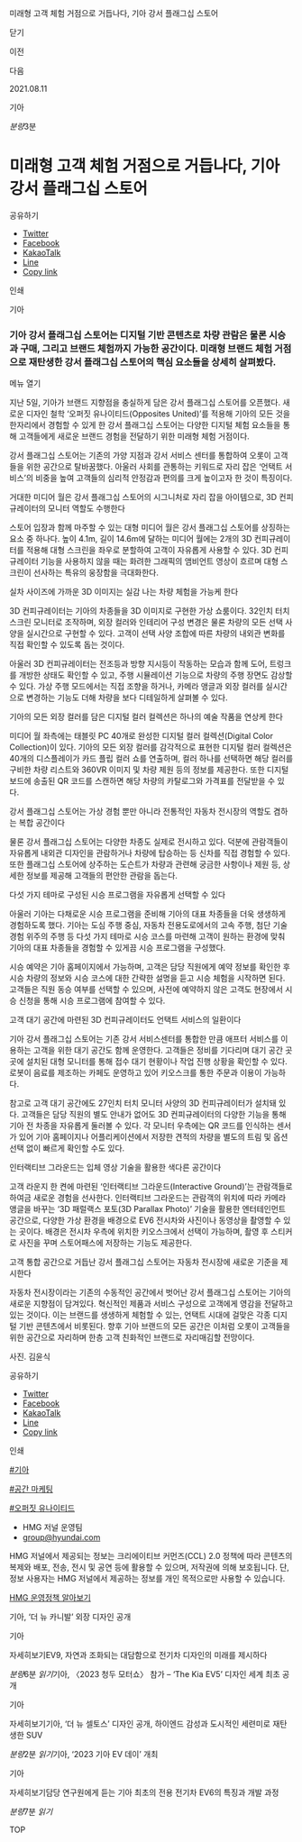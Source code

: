 미래형 고객 체험 거점으로 거듭나다, 기아 강서 플래그십 스토어






닫기

이전

다음

2021.08.11

기아


*분량*3분

# 미래형 고객 체험 거점으로 거듭나다, 기아 강서 플래그십 스토어

공유하기

* [Twitter](# "새창으로 열림")
* [Facebook](# "새창으로 열림")
* [KakaoTalk](# "새창으로 열림")
* [Line](# "새창으로 열림")
* [Copy link](#)

인쇄

기아



### 기아 강서 플래그십 스토어는 디지털 기반 콘텐츠로 차량 관람은 물론 시승과 구매, 그리고 브랜드 체험까지 가능한 공간이다. 미래형 브랜드 체험 거점으로 재탄생한 강서 플래그십 스토어의 핵심 요소들을 상세히 살펴봤다.

메뉴 열기



지난 5일, 기아가 브랜드 지향점을 충실하게 담은 강서 플래그십 스토어를 오픈했다. 새로운 디자인 철학 ‘오퍼짓 유나이티드(Opposites United)’를 적용해 기아의 모든 것을 한자리에서 경험할 수 있게 한 강서 플래그십 스토어는 다양한 디지털 체험 요소들을 통해 고객들에게 새로운 브랜드 경험을 전달하기 위한 미래형 체험 거점이다.

강서 플래그십 스토어는 기존의 가양 지점과 강서 서비스 센터를 통합하여 오롯이 고객들을 위한 공간으로 탈바꿈했다. 아울러 사회를 관통하는 키워드로 자리 잡은 ‘언택트 서비스’의 비중을 높여 고객들의 심리적 안정감과 편의를 크게 높이고자 한 것이 특징이다.

거대한 미디어 월은 강서 플래그십 스토어의 시그니처로 자리 잡을 아이템으로, 3D 컨피규레이터의 모니터 역할도 수행한다



스토어 입장과 함께 마주할 수 있는 대형 미디어 월은 강서 플래그십 스토어를 상징하는 요소 중 하나다. 높이 4.1m, 길이 14.6m에 달하는 미디어 월에는 2개의 3D 컨피규레이터를 적용해 대형 스크린을 좌우로 분할하여 고객이 자유롭게 사용할 수 있다. 3D 컨피규레이터 기능을 사용하지 않을 때는 화려한 그래픽의 앰비언트 영상이 흐르며 대형 스크린이 선사하는 특유의 웅장함을 극대화한다.



실차 사이즈에 가까운 3D 이미지는 실감 나는 차량 체험을 가능케 한다



3D 컨피규레이터는 기아의 차종들을 3D 이미지로 구현한 가상 쇼룸이다. 32인치 터치스크린 모니터로 조작하며, 외장 컬러와 인테리어 구성 변경은 물론 차량의 모든 선택 사양을 실시간으로 구현할 수 있다. 고객이 선택 사양 조합에 따른 차량의 내외관 변화를 직접 확인할 수 있도록 돕는 것이다.

아울러 3D 컨피규레이터는 전조등과 방향 지시등이 작동하는 모습과 함께 도어, 트렁크를 개방한 상태도 확인할 수 있고, 주행 시뮬레이션 기능으로 차량의 주행 장면도 감상할 수 있다. 가상 주행 모드에서는 직접 조향을 하거나, 카메라 앵글과 외장 컬러를 실시간으로 변경하는 기능도 더해 차량을 보다 디테일하게 살펴볼 수 있다.



기아의 모든 외장 컬러를 담은 디지털 컬러 컬렉션은 하나의 예술 작품을 연상케 한다



미디어 월 좌측에는 태블릿 PC 40개로 완성한 디지털 컬러 컬렉션(Digital Color Collection)이 있다. 기아의 모든 외장 컬러를 감각적으로 표현한 디지털 컬러 컬렉션은 40개의 디스플레이가 카드 플립 컬러 쇼를 연출하며, 컬러 하나를 선택하면 해당 컬러를 구비한 차량 리스트와 360VR 이미지 및 차량 제원 등의 정보를 제공한다. 또한 디지털 보드에 송출된 QR 코드를 스캔하면 해당 차량의 카탈로그와 가격표를 전달받을 수 있다.



강서 플래그십 스토어는 가상 경험 뿐만 아니라 전통적인 자동차 전시장의 역할도 겸하는 복합 공간이다



물론 강서 플래그십 스토어는 다양한 차종도 실제로 전시하고 있다. 덕분에 관람객들이 자유롭게 내외관 디자인을 관람하거나 차량에 탑승하는 등 신차를 직접 경험할 수 있다. 또한 플래그십 스토어에 상주하는 도슨트가 차량과 관련해 궁금한 사항이나 제원 등, 상세한 정보를 제공해 고객들의 편안한 관람을 돕는다.

다섯 가지 테마로 구성된 시승 프로그램을 자유롭게 선택할 수 있다



아울러 기아는 다채로운 시승 프로그램을 준비해 기아의 대표 차종들을 더욱 생생하게 경험하도록 했다. 기아는 도심 주행 중심, 자동차 전용도로에서의 고속 주행, 첨단 기술 경험 위주의 주행 등 다섯 가지 테마로 시승 코스를 마련해 고객이 원하는 환경에 맞춰 기아의 대표 차종들을 경험할 수 있게끔 시승 프로그램을 구성했다.

시승 예약은 기아 홈페이지에서 가능하며, 고객은 담당 직원에게 예약 정보를 확인한 후 시승 차량의 정보와 시승 코스에 대한 간략한 설명을 듣고 시승 체험을 시작하면 된다. 고객들은 직원 동승 여부를 선택할 수 있으며, 사전에 예약하지 않은 고객도 현장에서 시승 신청을 통해 시승 프로그램에 참여할 수 있다.

고객 대기 공간에 마련된 3D 컨피규레이터도 언택트 서비스의 일환이다



기아 강서 플래그십 스토어는 기존 강서 서비스센터를 통합한 만큼 애프터 서비스를 이용하는 고객을 위한 대기 공간도 함께 운영한다. 고객들은 정비를 기다리며 대기 공간 곳곳에 설치된 대형 모니터를 통해 접수 대기 현황이나 작업 진행 상황을 확인할 수 있다. 로봇이 음료를 제조하는 카페도 운영하고 있어 키오스크를 통한 주문과 이용이 가능하다.

참고로 고객 대기 공간에도 27인치 터치 모니터 사양의 3D 컨피규레이터가 설치돼 있다. 고객들은 담당 직원의 별도 안내가 없어도 3D 컨피규레이터의 다양한 기능을 통해 기아 전 차종을 자유롭게 둘러볼 수 있다. 각 모니터 우측에는 QR 코드를 인식하는 센서가 있어 기아 홈페이지나 어플리케이션에서 저장한 견적의 차량을 별도의 트림 및 옵션 선택 없이 빠르게 확인할 수도 있다.

인터랙티브 그라운드는 입체 영상 기술을 활용한 색다른 공간이다



고객 라운지 한 켠에 마련된 ‘인터랙티브 그라운드(Interactive Ground)’는 관람객들로 하여금 새로운 경험을 선사한다. 인터랙티브 그라운드는 관람객의 위치에 따라 카메라 앵글을 바꾸는 ‘3D 패럴랙스 포토(3D Parallax Photo)’ 기술을 활용한 엔터테인먼트 공간으로, 다양한 가상 환경을 배경으로 EV6 전시차와 사진이나 동영상을 촬영할 수 있는 곳이다. 배경은 전시차 우측에 위치한 키오스크에서 선택이 가능하며, 촬영 후 스티커로 사진을 꾸며 스토어패스에 저장하는 기능도 제공한다.

고객 통합 공간으로 거듭난 강서 플래그십 스토어는 자동차 전시장에 새로운 기준을 제시한다



자동차 전시장이라는 기존의 수동적인 공간에서 벗어난 강서 플래그십 스토어는 기아의 새로운 지향점이 담겨있다. 혁신적인 제품과 서비스 구성으로 고객에게 영감을 전달하고 있는 것이다. 이는 브랜드를 생생하게 체험할 수 있는, 언택트 시대에 걸맞은 각종 디지털 기반 콘텐츠에서 비롯된다. 향후 기아 브랜드의 모든 공간은 이처럼 오롯이 고객들을 위한 공간으로 자리하며 한층 고객 친화적인 브랜드로 자리매김할 전망이다.

사진. 김윤식



공유하기

* [Twitter](# "새창으로 열림")
* [Facebook](# "새창으로 열림")
* [KakaoTalk](# "새창으로 열림")
* [Line](# "새창으로 열림")
* [Copy link](#)

인쇄

[#기아](/tag/723)

[#공간 마케팅](/tag/1680)

[#오퍼짓 유나이티드](/tag/1518)



* HMG 저널 운영팀
* [group@hyundai.com](mailto:group@hyundai.com)

HMG 저널에서 제공되는 정보는 크리에이티브 커먼즈(CCL) 2.0 정책에 따라 콘텐츠의 복제와 배포, 전송, 전시 및 공연 등에 활용할 수 있으며, 저작권에 의해 보호됩니다.
단, 정보 사용자는 HMG 저널에서 제공하는 정보를 개인 목적으로만 사용할 수 있습니다.

[HMG 운영정책 알아보기](/footer/operationRegist)

기아, ‘더 뉴 카니발’ 외장 디자인 공개

기아

 자세히보기EV9, 자연과 조화되는 대담함으로 전기차 디자인의 미래를 제시하다

*분량*6분 *읽기*기아, 〈2023 청두 모터쇼〉 참가 – ‘The Kia EV5’ 디자인 세계 최초 공개

기아

 자세히보기기아, ‘더 뉴 셀토스’ 디자인 공개, 하이엔드 감성과 도시적인 세련미로 재탄생한 SUV

*분량*2분 *읽기*기아, ‘2023 기아 EV 데이’ 개최

기아

 자세히보기담당 연구원에게 듣는 기아 최초의 전용 전기차 EV6의 특징과 개발 과정

*분량*7분 *읽기*

TOP